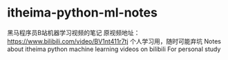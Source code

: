 # itheima-python-ml-notes
黑马程序员B站机器学习视频的笔记
原视频地址：https://www.bilibili.com/video/BV1nt411r7tj
个人学习用，随时可能弃坑
Notes about itheima python machine learning videos on bilibili
For personal study
